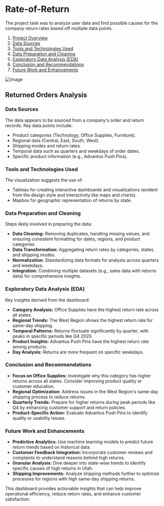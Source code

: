 # Rate-of-Return
The project task was to analyze user data and find possible causes for the company return rates based off multiple data points.

1. [Project Overview](#project-overview)
2. [Data Sources](#data-sources)
3. [Tools and Technologies Used](#tools-and-technologies-used)
4. [Data Preparation and Cleaning](#data-preparation-and-cleaning)
5. [Exploratory Data Analysis (EDA)](#exploratory-data-analysis-eda)
6. [Conclusion and Recommendations](#conclusion-and-recommendations)
7. [Future Work and Enhancements](#future-work-and-enhancements)


![image](https://github.com/user-attachments/assets/d4bd3769-2134-4dd8-8e62-f946a2aa329d)
## Returned Orders Analysis

### Data Sources
The data appears to be sourced from a company's order and return records. Key data points include:

- Product categories (Technology, Office Supplies, Furniture).
- Regional data (Central, East, South, West).
- Shipping modes and return rates.
- Temporal data such as quarters and weekdays of order dates.
- Specific product information (e.g., Advantus Push Pins).

### Tools and Technologies Used
The visualization suggests the use of:

- Tableau for creating interactive dashboards and visualizations (evident from the design style and interactivity like maps and charts).
- Mapbox for geographic representation of returns by state.

### Data Preparation and Cleaning
Steps likely involved in preparing the data:

- **Data Cleaning:** Removing duplicates, handling missing values, and ensuring consistent formatting for dates, regions, and product categories.
- **Data Transformation:** Aggregating return rates by categories, states, and shipping modes.
- **Normalization:** Standardizing data formats for analysis across quarters and weekdays.
- **Integration:** Combining multiple datasets (e.g., sales data with returns data) for comprehensive insights.

### Exploratory Data Analysis (EDA)
Key insights derived from the dashboard:

- **Category Analysis:** Office Supplies have the highest return rate across all states.
- **Regional Trends:** The West Region shows the highest return rate for same-day shipping.
- **Temporal Patterns:** Returns fluctuate significantly by quarter, with peaks in specific periods like Q4 2020.
- **Product Insights:** Advantus Push Pins have the highest return rate among products.
- **Day Analysis:** Returns are more frequent on specific weekdays.

### Conclusion and Recommendations

- **Focus on Office Supplies:** Investigate why this category has higher returns across all states. Consider improving product quality or customer education.
- **Regional Optimization:** Address issues in the West Region's same-day shipping process to reduce returns.
- **Quarterly Trends:** Prepare for higher returns during peak periods like Q4 by enhancing customer support and return policies.
- **Product-Specific Action:** Evaluate Advantus Push Pins to identify quality or usability issues.

### Future Work and Enhancements

- **Predictive Analytics:** Use machine learning models to predict future return trends based on historical data.
- **Customer Feedback Integration:** Incorporate customer reviews and complaints to understand reasons behind high returns.
- **Granular Analysis:** Dive deeper into state-wise trends to identify specific causes of high returns in Utah.
- **Shipping Improvements:** Analyze shipping methods further to optimize processes for regions with high same-day shipping returns.

This dashboard provides actionable insights that can help improve operational efficiency, reduce return rates, and enhance customer satisfaction.

